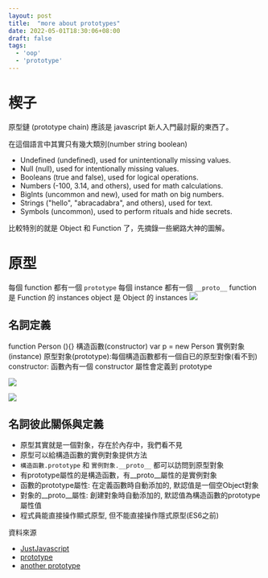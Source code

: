 ```yaml
---
layout: post
title:  "more about prototypes"
date: 2022-05-01T18:30:06+08:00
draft: false
tags: 
  - 'oop'
  - 'prototype'
---
```


# 楔子
原型鏈 (prototype chain) 應該是 javascript 新人入門最討厭的東西了。

在這個語言中其實只有幾大類別(number string boolean)
- Undefined (undefined), used for unintentionally missing values.
- Null (null), used for intentionally missing values.
- Booleans (true and false), used for logical operations.
- Numbers (-100, 3.14, and others), used for math calculations.
- BigInts (uncommon and new), used for math on big numbers.
- Strings ("hello", "abracadabra", and others), used for text.
- Symbols (uncommon), used to perform rituals and hide secrets.

比較特別的就是 Object 和 Function 了，先摘錄一些網路大神的圖解。

# 原型
每個 function 都有一個 `prototype`
每個 instance 都有一個 `__proto__`
function 是 Function 的 instances
object 是 Object 的 instances
![](https://res.cloudinary.com/dg3gyk0gu/image/upload/v1578948516/just-javascript-email-images/jj02/universe.png)

## 名詞定義
function Person (){} 構造函數(constructor)
var p = new Person 實例對象(instance)
原型對象(prototype):每個構造函數都有一個自已的原型對像(看不到)
constructor: 函數內有一個 constructor 屬性會定義到 prototype

![](https://p1-jj.byteimg.com/tos-cn-i-t2oaga2asx/gold-user-assets/2019/5/3/16a798e975b1f12b~tplv-t2oaga2asx-zoom-in-crop-mark:1304:0:0:0.image)


![](https://p1-jj.byteimg.com/tos-cn-i-t2oaga2asx/gold-user-assets/2019/5/3/16a7ca56f543da9c~tplv-t2oaga2asx-zoom-in-crop-mark:1304:0:0:0.image)


## 名詞彼此關係與定義
- 原型其實就是一個對象，存在於內存中，我們看不見
- 原型可以給構造函數的實例對象提供方法
- `構造函數.prototype` 和 `實例對象.__proto__` 都可以訪問到原型對象
- 有prototype屬性的是構造函數，有__proto__屬性的是實例對象
- 函數的prototype屬性: 在定義函數時自動添加的, 默認值是一個空Object對象
- 對象的__proto__屬性: 創建對象時自動添加的, 默認值為構造函數的prototype屬性值
- 程式員能直接操作顯式原型, 但不能直接操作隱式原型(ES6之前)

資料來源
- [JustJavascript](https://justjavascript.com)
- [prototype](https://juejin.cn/post/6975694337698955295)
- [another prototype](https://juejin.cn/post/6844903837623386126)